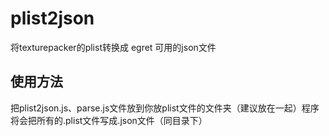 # plist2json
将texturepacker的plist转换成 egret 可用的json文件

## 使用方法
把plist2json.js、parse.js文件放到你放plist文件的文件夹（建议放在一起）程序将会把所有的.plist文件写成.json文件（同目录下）
